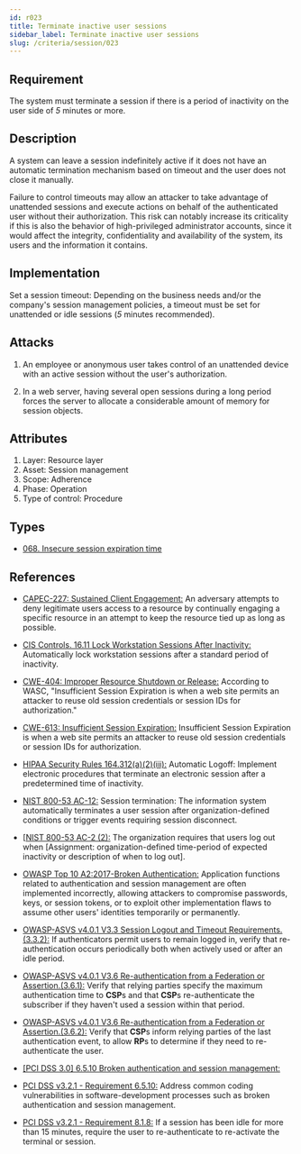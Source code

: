 ```yaml
---
id: r023
title: Terminate inactive user sessions
sidebar_label: Terminate inactive user sessions
slug: /criteria/session/023
---
```


## Requirement

The system must terminate a session if there is a period of inactivity
on the user side of *5* minutes or more.

## Description

A system can leave a session indefinitely active if it does not have an
automatic termination mechanism based on timeout
and the user does not close it manually.

Failure to control timeouts may allow an attacker
to take advantage of unattended sessions and execute actions
on behalf of the authenticated user without their authorization.
This risk can notably increase its criticality if this is also the behavior of
high-privileged administrator accounts,
since it would affect the integrity, confidentiality and availability of the
system, its users and the information it contains.

## Implementation

Set a session timeout: Depending on the business needs and/or the
company's session management policies,
a timeout must be set
for unattended or idle sessions (*5* minutes recommended).

## Attacks

1. An employee or anonymous user takes control of an unattended device with an
active session without the user's authorization.

2. In a web server, having several open sessions during a long period
forces the server to allocate a considerable amount of memory for session
objects.

## Attributes

1. Layer: Resource layer
2. Asset: Session management
3. Scope: Adherence
4. Phase: Operation
5. Type of control: Procedure

## Types

- [068. Insecure session expiration time](https://fluidattacks.com/products/rules/findings/068/)

## References

- [CAPEC-227: Sustained Client Engagement:](http://capec.mitre.org/data/definitions/227.html)
An adversary attempts to deny legitimate users access to a resource by
continually engaging a specific resource in an attempt to keep the resource
tied up as long as possible.

- [CIS Controls. 16.11 Lock Workstation Sessions After Inactivity:](https://www.cisecurity.org/controls/)
Automatically lock workstation sessions after a standard period of inactivity.

- [CWE-404: Improper Resource Shutdown or Release:](https://cwe.mitre.org/data/definitions/613.html)
According to WASC, "Insufficient Session Expiration is when a web site permits
an attacker to reuse old session credentials or session IDs for authorization."

- [CWE-613: Insufficient Session Expiration:](https://cwe.mitre.org/data/definitions/613.html)
Insufficient Session Expiration is when a web site permits
an attacker to reuse old session credentials or session IDs for authorization.

- [HIPAA Security Rules 164.312(a)(2)(iii):](https://www.law.cornell.edu/cfr/text/45/164.312)
Automatic Logoff: Implement electronic procedures
that terminate an electronic session after a predetermined time of inactivity.

- [NIST 800-53 AC-12:](https://nvd.nist.gov/800-53/Rev4/control/AC-12)
Session termination: The information system automatically terminates
a user session after organization-defined conditions
or trigger events requiring session disconnect.

- [[NIST 800-53 AC-2 (2):](https://nvd.nist.gov/800-53/Rev4/control/AC-2)
The organization requires that users log out when
[Assignment: organization-defined time-period of expected inactivity
or description of when to log out].

- [OWASP Top 10 A2:2017-Broken Authentication:](https://owasp.org/www-project-top-ten/OWASP_Top_Ten_2017/Top_10-2017_A2-Broken_Authentication)
Application functions related to authentication and session management are
often implemented incorrectly,
allowing attackers to compromise passwords, keys, or session tokens,
or to exploit other implementation flaws to assume other users' identities
temporarily or permanently.

- [OWASP-ASVS v4.0.1 V3.3 Session Logout and Timeout Requirements.(3.3.2):](https://owasp.org/www-project-application-security-verification-standard/)
If authenticators permit users to remain logged in,
verify that re-authentication occurs periodically both when actively used or
after an idle period.

- [OWASP-ASVS v4.0.1 V3.6 Re-authentication from a Federation or Assertion.(3.6.1):](https://owasp.org/www-project-application-security-verification-standard/)
Verify that relying parties specify the maximum authentication time to **CSP**s
and that **CSP**s re-authenticate the subscriber if they haven't used a session
within that period.

- [OWASP-ASVS v4.0.1 V3.6 Re-authentication from a Federation or Assertion.(3.6.2):](https://owasp.org/www-project-application-security-verification-standard/)
Verify that **CSP**s inform relying parties of the last authentication event,
to allow **RP**s to determine if they need to re-authenticate the user.

- [\[PCI DSS 3.0\] 6.5.10 Broken authentication and session management:](https://pcinetwork.org/forum/index.php?threads/pci-dss-3-0-6-5-10-broken-authentication-and-session-management.667/)

- [PCI DSS v3.2.1 - Requirement 6.5.10:](https://www.pcisecuritystandards.org/documents/PCI_DSS_v3-2-1.pdf)
Address common coding vulnerabilities in software-development processes such as
broken authentication and session management.

- [PCI DSS v3.2.1 - Requirement 8.1.8:](https://www.pcisecuritystandards.org/documents/PCI_DSS_v3-2-1.pdf)
If a session has been idle for more than 15 minutes,
require the user to re-authenticate to re-activate the terminal or session.
